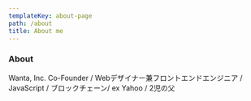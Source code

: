 ```yaml
---
templateKey: about-page
path: /about
title: About me
---
```

### About

Wanta, Inc. Co-Founder / Webデザイナー兼フロントエンドエンジニア / JavaScript / ブロックチェーン/ ex Yahoo / 2児の父
